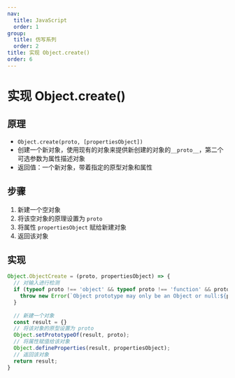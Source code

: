 ```yaml
---
nav:
  title: JavaScript
  order: 1
group:
  title: 仿写系列
  order: 2
title: 实现 Object.create()
order: 6
---
```


# 实现 Object.create()

## 原理

- `Object.create(proto, [propertiesObject])`
- 创建一个新对象，使用现有的对象来提供新创建的对象的`__proto__`，第二个可选参数为属性描述对象
- 返回值：一个新对象，带着指定的原型对象和属性

## 步骤

1. 新建一个空对象
2. 将该空对象的原理设置为 `proto`
3. 将属性 `propertiesObject` 赋给新建对象
4. 返回该对象

## 实现

```js
Object.ObjectCreate = (proto, propertiesObject) => {
  // 对输入进行检测
  if (typeof proto !== 'object' && typeof proto !== 'function' && proto !== null ){
    throw new Error(`Object prototype may only be an Object or null:${proto}`)
  }
  
  // 新建一个对象
  const result = {}
  // 将该对象的原型设置为 proto
  Object.setPrototypeOf(result, proto);
  // 将属性赋值给该对象
  Object.defineProperties(result, propertiesObject);
  // 返回该对象
  return result;
}
```

